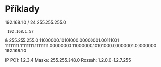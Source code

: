 # Příklady

192.168.1.0 / 24
255.255.255.0

     192.168.1.57
&  255.255.255.0
	11000000.10101000.00000001.00111001
	11111111.11111111.11111111.00000000
	11000000.10101000.00000001.00000000
	192.168.1.0

IP PC1: 1.2.3.4
Maska: 255.255.248.0
Rozsah: 1.2.0.0-1.2.7.255